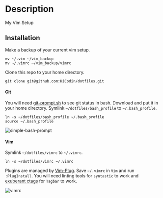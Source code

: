 # Description

My Vim Setup

## Installation

Make a backup of your current vim setup.

```    
mv ~/.vim ~/vim_backup
mv ~/.vimrc ~/vim_backup/vimrc
```

Clone this repo to your home directory.

```
git clone git@github.com:HiCodin/dotfiles.git
```

#### Git

You will need [git-prompt.sh](https://raw.githubusercontent.com/git/git/master/contrib/completion/git-prompt.sh) to see git status in bash.
Download and put it in your home directory. Symlink `~/dotfiles/bash_profile` to `~/.bash_profile`.

```
ln -s ~/dotfiles/bash_profile ~/.bash_profile
source ~/.bash_profile
```
![simple-bash-prompt](https://cloud.githubusercontent.com/assets/13816418/10546520/6a7c41be-7454-11e5-943b-b3bee38940bc.png)

#### Vim
Symlink `~/dotfiles/vimrc` to `~/.vimrc`.
```
ln -s ~/dotfiles/vimrc ~/.vimrc
```
Plugins are managed by [Vim-Plug](https://github.com/junegunn/vim-plug).
Save `~/.vimrc` in `Vim` and run `:PlugInstall`. 
You will need linting tools for `syntastic` to work and [exuberant ctags](http://ctags.sourceforge.net/) for `Tagbar` to work.

![vimrc](https://cloud.githubusercontent.com/assets/13816418/10545823/a6b80518-7450-11e5-9659-8c44d085ff4c.png)

